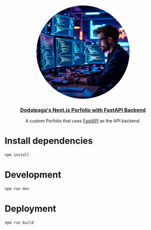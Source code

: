 <p align="center">
  <a href="https://nextjs-fastapi-starter.vercel.app/">
    <img src="logo.jpg" height="150" style="width:300px; height:300px; border-radius:50%;">
    <h3 align="center">Dodalpaga's Next.js Porfolio with FastAPI Backend</h3>
  </a>
</p>

<p align="center">A custom Porfolio that uses <a href="https://fastapi.tiangolo.com/">FastAPI</a> as the API backend.</p>

# Install dependencies

```bash
npm install
```

# Development

```bash
npm run dev
```

# Deployment

```bash
npm run build
```
